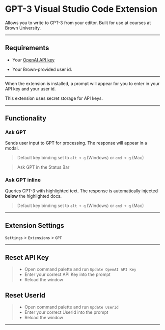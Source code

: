 # GPT-3 Visual Studio Code Extension


Allows you to write to GPT-3 from your editor. Built for use at courses at Brown University.


---

## Requirements


- Your [OpenAI API key](https://beta.openai.com/account/api-keys)

- Your Brown-provided user id.

--- 


When the extension is installed, a prompt will appear for you to enter in your API key and your user id.

This extension uses secret storage for API keys.

---


## Functionality
### Ask GPT
Sends user input to GPT for processing. The response will appear in a modal.

> Default key binding set to `alt + g` (Windows) or `cmd + g` (Mac)

> Ask GPT in the Status Bar

### Ask GPT inline
Queries GPT-3 with highlighted text. The response is automatically injected **below** the highlighted docs.

> Default key binding set to `alt + q` (Windows) or `cmd + q` (Mac)

---

## Extension Settings
`Settings` > `Extensions` > `GPT`

---

## Reset API Key

> - Open command palette and run `Update OpenAI API Key`
> - Enter your correct API Key into the prompt 
> - Reload the window

## Reset UserId

> - Open command palette and run `Update UserId`
> - Enter your correct UserId into the prompt 
> - Reload the window
---
